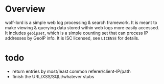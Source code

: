 # Overview

wolf-lord is a simple web log processing & search framework. It is meant to make viewing & querying data stored 
within web logs more easily accessed. It includes `geoipset`, which is a simple counting set that can process
IP addresses by GeoIP info. It is ISC licensed, see `LICENSE` for details.

# todo

- return entries by most/least common referer/client-IP/path
- finish the URL/XSS/SQLi/whatever stubs
